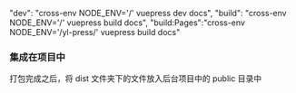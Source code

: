 "dev": "cross-env NODE_ENV='/' vuepress dev docs",
"build": "cross-env NODE_ENV='/' vuepress build docs",
"build:Pages":"cross-env NODE_ENV='/yl-press/' vuepress build docs"

### 集成在项目中

打包完成之后，将 dist 文件夹下的文件放入后台项目中的 public 目录中
